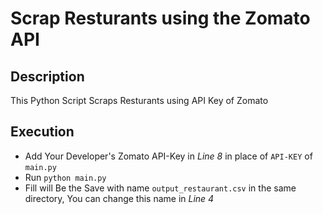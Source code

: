 # Scrap Resturants using the Zomato API

## Description

This Python Script Scraps Resturants using API Key of Zomato

## Execution

- Add Your Developer's Zomato API-Key in _Line 8_ in place of `API-KEY` of `main.py`
- Run `python main.py`
- Fill will Be the Save with name `output_restaurant.csv` in the same directory, You can change this name in _Line 4_

